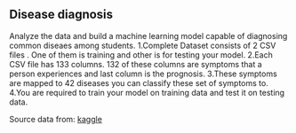 ## Disease diagnosis

Analyze the data and build a machine learning model capable of diagnosing common diseaes among students. 
1.Complete Dataset consists of 2 CSV files . One of them is training and other is for testing your model.
2.Each CSV file has 133 columns. 132 of these columns are symptoms that a person experiences and last column is the prognosis.
3.These symptoms are mapped to 42 diseases you can classify these set of symptoms to.
4.You are required to train your model on training data and test it on testing data.
  
Source data from: [kaggle](https://www.kaggle.com/datasets/kaushil268/disease-prediction-using-machine-learning)
